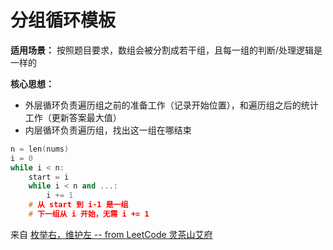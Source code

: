 # 分组循环模板
**适用场景：**
按照题目要求，数组会被分割成若干组，且每一组的判断/处理逻辑是一样的

**核心思想：**
- 外层循环负责遍历组之前的准备工作（记录开始位置），和遍历组之后的统计工作（更新答案最大值）
- 内层循环负责遍历组，找出这一组在哪结束

```cpp
n = len(nums)
i = 0
while i < n:
    start = i
    while i < n and ...:
        i += 1
    # 从 start 到 i-1 是一组
    # 下一组从 i 开始，无需 i += 1
```

来自 [枚举右，维护左 -- from LeetCode 灵茶山艾府](https://leetcode.cn/problems/longest-even-odd-subarray-with-threshold/solutions/2528771/jiao-ni-yi-ci-xing-ba-dai-ma-xie-dui-on-zuspx/)